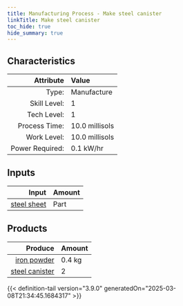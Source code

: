 ```yaml
---
title: Manufacturing Process - Make steel canister
linkTitle: Make steel canister
toc_hide: true
hide_summary: true
---
```

<!-- This is generated by the MarsSim HelpGenertor, do not edit. -->


## Characteristics

| Attribute      | Value |
|--------:|:------|
|Type:|Manufacture|
|Skill Level:|1|
|Tech Level:|1|
|Process Time:|10.0 millisols|
|Work Level:|10.0 millisols|
|Power Required:|0.1 kW/hr|

## Inputs

| Input      | Amount |
|--------:|:------|
|[steel sheet](/docs/definitions/part/steel-sheet)|Part|1|

## Products


| Produce      | Amount |
|--------:|:------|
|[iron powder](/docs/definitions/resource/iron-powder)|0.4 kg|
|[steel canister](/docs/definitions/part/steel-canister)|2|



{{< definition-tail version="3.9.0" generatedOn="2025-03-08T21:34:45.1684317" >}}



